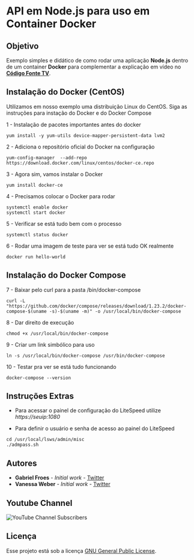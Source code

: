 # API em Node.js para uso em Container Docker

## Objetivo

Exemplo simples e didático de como rodar uma aplicação **Node.js** dentro de um container **Docker** para complementar a explicação em vídeo no **[Código Fonte TV](https://youtube.com/codigofontetv)**.

## Instalação do Docker (CentOS)

Utilizamos em nosso exemplo uma distribuição Linux do CentOS. Siga as instruções para instação do Docker e do Docker Compose

1 - Instalação de pacotes importantes antes do docker

```shell
yum install -y yum-utils device-mapper-persistent-data lvm2
```

2 - Adiciona o repositório oficial do Docker na configuração

```shell
yum-config-manager  --add-repo https://download.docker.com/linux/centos/docker-ce.repo
```

3 - Agora sim, vamos instalar o Docker

```shell
yum install docker-ce
```

4 - Precisamos colocar o Docker para rodar

```shell
systemctl enable docker
systemctl start docker
```

5 - Verificar se está tudo bem com o processo

```shell
systemctl status docker
```

6 - Rodar uma imagem de teste para ver se está tudo OK realmente

```shell
docker run hello-world
```

## Instalação do Docker Compose

7 - Baixar pelo curl para a pasta /bin/docker-compose

```shell
curl -L "https://github.com/docker/compose/releases/download/1.23.2/docker-compose-$(uname -s)-$(uname -m)" -o /usr/local/bin/docker-compose
```

8 - Dar direito de execução

```shell
chmod +x /usr/local/bin/docker-compose
```

9 - Criar um link simbólico para uso

```shell
ln -s /usr/local/bin/docker-compose /usr/bin/docker-compose
```

10 - Testar pra ver se está tudo funcionando

```shell
docker-compose --version
```

## Instruções Extras

- Para acessar o painel de configuração do LiteSpeed utilize _https://seuip:1080_

- Para definir o usuário e senha de acesso ao painel do LiteSpeed

```shell
cd /usr/local/lsws/admin/misc
./admpass.sh
```

## Autores

- **Gabriel Froes** - _Initial work_ - [Twitter](https://www.twitter.com/gabrielfroes)
- **Vanessa Weber** - _Initial work_ - [Twitter](https://www.twitter.com/nessaweberfroes)

## Youtube Channel

![YouTube Channel Subscribers](https://img.shields.io/youtube/channel/subscribers/UCFuIUoyHB12qpYa8Jpxoxow?style=social)

## Licença

Esse projeto está sob a licença [GNU General Public License](https://opensource.org/licenses/GPL-3.0).
